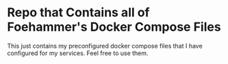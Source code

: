 # Repo that Contains all of Foehammer's Docker Compose Files

This just contains my preconfigured docker compose files that I have configured for my services.
Feel free to use them. 
